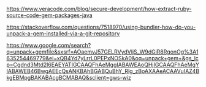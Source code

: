 https://www.veracode.com/blog/secure-development/how-extract-ruby-source-code-gem-packages-java


https://stackoverflow.com/questions/7518970/using-bundler-how-do-you-unpack-a-gem-installed-via-a-git-repository

https://www.google.com/search?q=unpack+gemfile&sxsrf=AOaemvJ57GELRVydVljS_W9dGiR8RgonOg%3A1635254469779&ei=xQB4Yd7yLrrL0PEPxNOSkA0&oq=unpack+gem+&gs_lcp=Cgdnd3Mtd2l6EAEYATIGCAAQFhAeMggIABAWEAoQHjIGCAAQFhAeMgYIABAWEB46BwgAEEcQsANKBAhBGABQuBhY_Rlg_zBoAXAAeACAAVuIAZ4BkgEBMpgBAKABAcgBCMABAQ&sclient=gws-wiz
